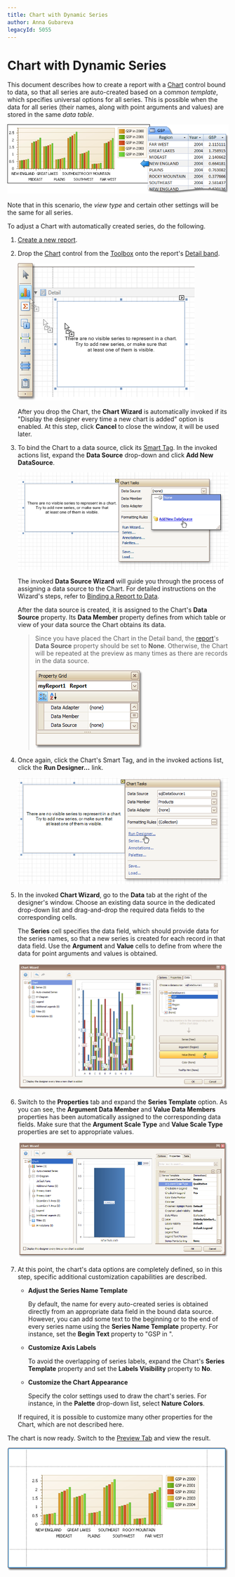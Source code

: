 ```yaml
---
title: Chart with Dynamic Series
author: Anna Gubareva
legacyId: 5055
---
```

# Chart with Dynamic Series
This document describes how to create a report with a [Chart](../../report-designer-reference/report-controls/chart.md) control bound to data, so that all series are auto-created based on a common _template_, which specifies universal options for all series. This is possible when the data for all series (their names, along with point arguments and values) are stored in the same _data table_.

![RD_CreateReports_ChartDynamicSeries](../../../../../images/img8373.png)

Note that in this scenario, the _view type_ and certain other settings will be the same for all series.

To adjust a Chart with automatically created series, do the following.
1. [Create a new report](../basic-operations/create-a-new-report.md).
2. Drop the [Chart](../../report-designer-reference/report-controls/chart.md) control from the [Toolbox](../../report-designer-reference/report-designer-ui/control-toolbox.md) onto the report's [Detail band](../../report-designer-reference/report-bands/detail-band.md).
	
	![RD_CreateReports_ChartStaticSeries_0](../../../../../images/img8362.png)
	
	After you drop the Chart, the **Chart Wizard** is automatically invoked if its "Display the designer every time a new chart is added" option is enabled. At this step, click **Cancel** to close the window, it will be used later.
3. To bind the Chart to a data source, click its [Smart Tag](../../report-designer-reference/report-designer-ui/smart-tag.md). In the invoked actions list, expand the **Data Source** drop-down and click **Add New DataSource**.
	
	![RD_CreateReports_ChartStaticSeries_1](../../../../../images/img8363.png)
	
	The invoked **Data Source Wizard** will guide you through the process of assigning a data source to the Chart. For detailed instructions on the Wizard's steps, refer to [Binding a Report to Data](../binding-a-report-to-data.md).
	
	After the data source is created, it is assigned to the Chart's **Data Source** property. Its **Data Member** property defines from which table or view of your data source the Chart obtains its data.
	
	> Since you have placed the Chart in the Detail band, the [report](../../report-designer-reference/report-settings.md)'s **Data Source** property should be set to **None**. Otherwise, the Chart will be repeated at the preview as many times as there are records in the data source.
	> 
	> ![RD_CreateReports_ChartStaticSeries_2](../../../../../images/img8365.png)
4. Once again, click the Chart's Smart Tag, and in the invoked actions list, click the **Run Designer...** link.
	
	![RD_CreateReports_ChartStaticSeries_3](../../../../../images/img8366.png)
5. In the invoked **Chart Wizard**, go to the **Data** tab at the right of the designer's window. Choose an existing data source in the dedicated drop-down list and drag-and-drop the required data fields to the corresponding cells.
	
	The **Series** cell specifies the data field, which should provide data for the series names, so that a new series is created for each record in that data field. Use the **Argument** and **Value** cells to define from where the data for point arguments and values is obtained.
	
	![RD_CreateReports_ChartDynamicSeries_1](../../../../../images/img8375.png)
6. Switch to the **Properties** tab and expand the **Series Template** option. As you can see, the **Argument Data Member** and **Value Data Members** properties has been automatically assigned to the corresponding data fields. Make sure that the **Argument Scale Type** and **Value Scale Type** properties are set to appropriate values.
	
	![RD_CreateReports_ChartDynamicSeries_2](../../../../../images/img8376.png)
7. At this point, the chart's data options are completely defined, so in this step, specific additional customization capabilities are described.
	* **Adjust the Series Name Template**
		
		By default, the name for every auto-created series is obtained directly from an appropriate data field in the bound data source. However, you can add some text to the beginning or to the end of every series name using the **Series Name Template** property. For instance, set the **Begin Text** property to "GSP in ".
	* **Customize Axis Labels**
		
		To avoid the overlapping of series labels, expand the Chart's **Series Template** property and set the **Labels Visibility** property to **No**.
	* **Customize the Chart Appearance**
		
		Specify the color settings used to draw the chart's series. For instance, in the **Palette** drop-down list, select **Nature Colors**.
	
	If required, it is possible to customize many other properties for the Chart, which are not described here.

The chart is now ready. Switch to the [Preview Tab](../../report-designer-reference/report-designer-ui/preview-tab.md) and view the result.

![RD_CreateReports_ChartDynamicSeries_3](../../../../../images/img8377.png)
